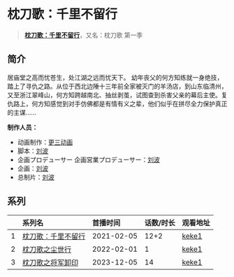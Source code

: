 # 枕刀歌：千里不留行


> <u>**[枕刀歌：千里不留行](https://bgm.tv/subject/328514)**</u>，又名：枕刀歌 第一季

## 简介

居庙堂之高而忧苍生，处江湖之远而忧天下。 幼年丧父的何方知练就一身绝技，踏上了寻仇之路。从位于西北边陲十三年前全家被灭门的羊汤店，到山东临清州，又至浙江翠峰山，何方知跨越南北、抽丝剥茧，试图查到杀害父亲的幕后主使。复仇路上，何方知感觉到对手仿佛都是有情有义之辈，他们似乎在拼尽全力保护真正的主谋……

**制作人员：**
- 动画制作：[更三动画](https://bgm.tv/person/43614)
- 脚本：[刘波](https://bgm.tv/person/58914)
- 企画プロデューサー  企画営業プロデューサー：[刘波](https://bgm.tv/person/58914)
- 企画：[刘波](https://bgm.tv/person/58914)
- 总制片：[刘波](https://bgm.tv/person/58914)



## 系列

|     | 系列名                                        | 首播时间       | 话数/时长 | 观看地址                                                     |
| :-- | :----------------------------------------- | :--------- | :---- | :------------------------------------------------------- |
| 1   | [枕刀歌：千里不留行](https://bgm.tv/subject/328514) | 2021-02-05 | 12+2  | [keke1](https://www.keke1.app/play/27480-4-239103.html)  |
| 2   | [枕刀歌之尘世行](https://bgm.tv/subject/333381)   | 2022-02-01 | 1     | [keke1](https://www.keke1.app/play/178986-4-188657.html) |
| 3   | [枕刀歌之将军卸印](https://bgm.tv/subject/345812)  | 2023-12-05 | 14    | [keke1](https://www.keke1.app/play/206174-32-8270.html)  |

